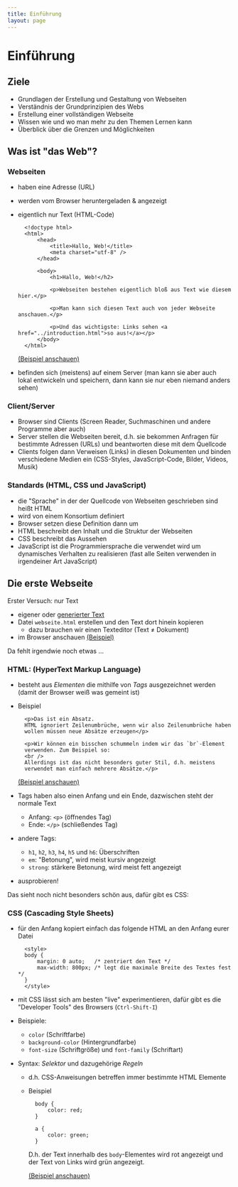 ```yaml
---
title: Einführung
layout: page
---
```


# Einführung

## Ziele

* Grundlagen der Erstellung und Gestaltung von Webseiten
* Verständnis der Grundprinzipien des Webs
* Erstellung einer vollständigen Webseite
* Wissen wie und wo man mehr zu den Themen Lernen kann
* Überblick über die Grenzen und Möglichkeiten

## Was ist "das Web"?

###  Webseiten

- haben eine Adresse (URL)
- werden vom Browser heruntergeladen & angezeigt
- eigentlich nur Text (HTML-Code)
        
        <!doctype html>
        <html>
            <head>
                <title>Hallo, Web!</title>
                <meta charset="utf-8" />
            </head>

            <body>
                <h1>Hallo, Web!</h2>

                <p>Webseiten bestehen eigentlich bloß aus Text wie diesem hier.</p>

                <p>Man kann sich diesen Text auch von jeder Webseite anschauen.</p>

                <p>Und das wichtigste: Links sehen <a href="../introduction.html">so aus!</a></p>
            </body>
        </html>

    [(Beispiel anschauen)](examples/01-structure.html)
- befinden sich (meistens) auf einem Server (man kann sie aber auch
  lokal entwickeln und speichern, dann kann sie nur eben niemand
  anders sehen)

### Client/Server

- Browser sind Clients (Screen Reader, Suchmaschinen und andere
  Programme aber auch)
- Server stellen die Webseiten bereit, d.h. sie bekommen Anfragen
  für bestimmte Adressen (URLs) und beantworten diese mit dem
  Quellcode
- Clients folgen dann Verweisen (Links) in diesen Dokumenten und
  binden verschiedene Medien ein (CSS-Styles, JavaScript-Code,
  Bilder, Videos, Musik)

### Standards (HTML, CSS und JavaScript)

- die "Sprache" in der der Quellcode von Webseiten geschrieben sind
  heißt HTML
- wird von einem Konsortium definiert
- Browser setzen diese Definition dann um
- HTML beschreibt den Inhalt und die Struktur der Webseiten
- CSS beschreibt das Aussehen
- JavaScript ist die Programmiersprache die verwendet wird um
  dynamisches Verhalten zu realisieren (fast alle Seiten verwenden
  in irgendeiner Art JavaScript)

## Die erste Webseite

Erster Versuch: nur Text

- eigener oder [generierter Text](http://loripsum.net/api/5/plaintext)
- Datei `webseite.html` erstellen und den Text dort hinein kopieren
    * dazu brauchen wir einen Texteditor (Text ≠ Dokument)
- im Browser anschauen [(Beispiel)](examples/00-justtext.html)

Da fehlt irgendwie noch etwas ...

### HTML: (**H**yper**T**ext **M**arkup **L**anguage)

- besteht aus *Elementen* die mithilfe von *Tags* ausgezeichnet werden
    (damit der Browser weiß was gemeint ist)
- Beispiel

        <p>Das ist ein Absatz.
        HTML ignoriert Zeilenumbrüche, wenn wir also Zeilenumbrüche haben
        wollen müssen neue Absätze erzeugen</p>

        <p>Wir können ein bisschen schummeln indem wir das `br`-Element
        verwenden. Zum Beispiel so:
        <br />
        Allerdings ist das nicht besonders guter Stil, d.h. meistens
        verwendet man einfach mehrere Absätze.</p>

    [(Beispiel anschauen)](examples/02-paragraphs.html)
- Tags haben also einen Anfang und ein Ende, dazwischen steht der normale
    Text
    * Anfang: `<p>` (öffnendes Tag)
    * Ende: `</p>` (schließendes Tag)
- andere Tags:
    * `h1`, `h2`, `h3`, `h4`, `h5` und `h6`: Überschriften
    * `em`: "Betonung", wird meist kursiv angezeigt
    * `strong`: stärkere Betonung, wird meist fett angezeigt
- ausprobieren!

Das sieht noch nicht besonders schön aus, dafür gibt es CSS:

### CSS (Cascading Style Sheets)

- für den Anfang kopiert einfach das folgende HTML an den Anfang eurer Datei

        <style>
        body {
            margin: 0 auto;   /* zentriert den Text */
            max-width: 800px; /* legt die maximale Breite des Textes fest */
        }
        </style>
- mit CSS lässt sich am besten "live" experimentieren, dafür gibt es die
    "Developer Tools" des Browsers (`Ctrl-Shift-I`)
- Beispiele:
    * `color` (Schriftfarbe)
    * `background-color` (Hintergrundfarbe)
    * `font-size` (Schriftgröße) und `font-family` (Schriftart)
- Syntax: *Selektor* und dazugehörige *Regeln*
    * d.h. CSS-Anweisungen betreffen immer bestimmte HTML Elemente
    * Beispiel

            body {
                color: red;
            }

            a {
                color: green;
            }

        D.h. der Text innerhalb des `body`-Elementes wird rot angezeigt
        und der Text von Links wird grün angezeigt.

        [(Beispiel anschauen)](examples/03-colors.html)
